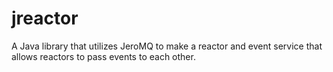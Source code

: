 # jreactor
A Java library that utilizes JeroMQ to make a reactor and event service that allows reactors to pass events to each other.
